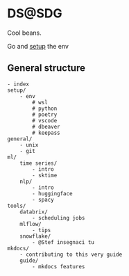 # DS@SDG

Cool beans.

Go and [setup](setup/env/) the env

## General structure

```
- index
setup/
    - env
        # wsl
        # python
        # poetry
        # vscode
        # dbeaver
        # keepass
general/
    - unix
    - git
ml/
    time series/
        - intro
        - sktime
    nlp/
        - intro
        - huggingface
        - spacy
tools/
    databrix/
        - scheduling jobs
    mlflow/
        - tips
    snowflake/
        - @Stef insegnaci tu
mkdocs/
    - contributing to this very guide
    guide/
        - mkdocs features
```
